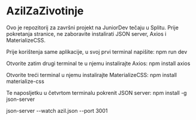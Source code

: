 # AzilZaZivotinje
Ovo je repozitorij za završni projekt na JuniorDev tečaju u Splitu. Prije pokretanja stranice, ne zaboravite instalirati JSON server, Axios i MaterializeCSS. 


Prije korištenja same aplikacije, u svoj prvi terminal napišite:
npm run dev

Otvorite zatim drugi terminal te u njemu instalirajte Axios:
npm install axios

Otvorite treći terminal u njemu instalirajte MaterializeCSS:
npm install materialize-css

Te naposljetku u četvrtom terminalu pokrenit JSON server:
npm install -g json-server

json-server --watch azil.json --port 3001

